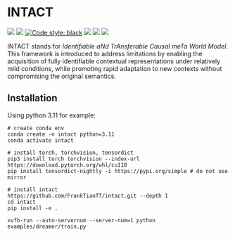 # INTACT

<a href="https://github.com/FrankTianTT/causal-meta"><img src="https://github.com/FrankTianTT/causal-meta/actions/workflows/ci.yml/badge.svg"></a>
<a href="https://app.codecov.io/github/FrankTianTT/intact"><img src="https://codecov.io/github/FrankTianTT/intact/branch/main/graph/badge.svg"></a>
<a href="https://github.com/psf/black"><img alt="Code style: black" src="https://img.shields.io/badge/code%20style-black-000000.svg"></a>
<a href="https://github.com/FrankTianTT/causal-meta/blob/main/LICENSE"><img src="https://img.shields.io/badge/license-MIT-blue.svg"></a>
<a href="https://pre-commit.com/"><img src="https://img.shields.io/badge/pre--commit-enabled-brightgreen?logo=pre-commit&logoColor=white"></a>
<a href="https://www.python.org/downloads/release/python-311/"><img src="https://img.shields.io/badge/python-3.11-brightgreen"></a>

INTACT stands for *Identifiable aNd TrAnsferable Causal meTa World Model*. This framework is introduced to address limitations by enabling the acquisition of fully identifiable contextual representations under relatively mild conditions, while promoting rapid adaptation to new contexts without compromising the original semantics.

## Installation

Using python 3.11 for example:
```shell
# create conda env
conda create -n intact python=3.11
conda activate intact

# install torch, torchvision, tensordict
pip3 install torch torchvision --index-url https://download.pytorch.org/whl/cu118
pip install tensordict-nightly -i https://pypi.org/simple # do not use mirror

# install intact
https://github.com/FrankTianTT/intact.git --depth 1
cd intact
pip install -e .
```

```shell
xvfb-run --auto-servernum --server-num=1 python examples/dreamer/train.py
```
